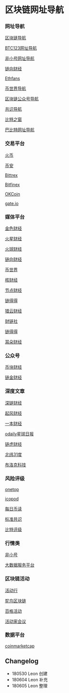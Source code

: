 # 区块链网址导航

### 网址导航

[区块链导航](https://www.block123.com)

[BTC123网址导航](https://www.btc123.com/list)

[非小号网址导航](https://www.feixiaohao.com/daohanglist/)

[链向财经](https://www.chainfor.com/navigation/index.html)

[Ethfans](https://ethfans.org/sites)

[币世界导航](http://www.bishijie.com/daohang/)

[区块链公众号导航](http://blockgameonline.com/blockchain/022/ ) 

[共识导航](http://www.gs265.com/index.php)

[比特之窗](http://www.btc789.com/list-65-1.html)

[巴比特网址导航](https://gateio.io)

### 交易平台

[火币](https://www.huobipro.com)

[币安 ](https://www.binance.com)

[Bittrex](ttps://bittrex.com)

[Bitfinex](http://www.bitfinex.com)

[OKCoin](https://www.okcoin.cn)

[gate.io]()

### 媒体平台

[金色财经](https://www.jinse.com/)

[火星财经](http://www.huoxing24.com/)

[火球财经](http://huoqiucj.com/Home/Index)

[链向财经](https://www.chainfor.com/)

[币世界](http://www.bishijie.com/kuaixun/)

[核财经](https://www.hecaijing.com/)

[节点财经](http://www.jiedian.io/)

[链得得](http://www.chaindd.com/)

[猎云财经](https://www.lieyunwang.com)

[财链社](http://www.bcpress.com/)

[链得得](http://www.chaindd.com/) 

[耳朵财经](http://www.iterduo.com/ticker/)

### 公众号

[币块财经 ](https://mp.weixin.qq.com/s/M0r2CMplCUXJUzFbV4SyfA)

[链金财经](https://mp.weixin.qq.com/s/oOnAjXgvpE5dlkaNoEzTYA)


### 深度文章

[深链财经](http://www.shenliancaijing.com/)

[起风财经]()

[一本财经](http://www.yibencaijing.com/)

[odaily星球日报](https://www.odaily.com/)

[链虎财经](https://www.chainhoo.com/blockchain/category/%E5%8E%9F%E5%88%9B/)

[北纬31度](https://mp.weixin.qq.com/s/fMn5kcWeNS1snF1XUEPkNg)

[布洛克科技](http://www.youjiatuanjian.com/)

### 风险评级

[onetop](http://www.one.top/grade)

[icopod](http://www.icopod.com/rating-displine/#)

[每日币读](http://www.coindaily.io/#/home)

[标准共识](http://sncrating.com)

[比特评级](https://bitrating.com/blockchain/135609.html)


### 行情类

[非小号](https://www.feixiaohao.com/#USD)

[大数据服务平台](https://block.cc)

### 区块链活动

[活动行](http://www.huodongxing.com)

[鸵鸟区块链](http://www.tuoniao.fm/cat/huodong)

[百格活动](https://www.bagevent.com//)

[活动家会议](https://www.huodongjia.com/)

### 数据平台

[coinmarketcap](https://coinmarketcap.com)


## Changelog


- 180530 Leon 创建
- 180604 Leon 补充
- 180605 Leon 整理